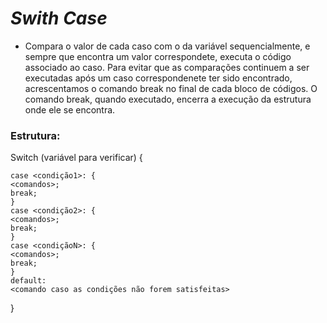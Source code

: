 # **_Swith Case_**

- Compara o valor de cada caso com o da variável sequencialmente, e sempre que encontra um valor correspondete, executa o código associado ao caso.
Para evitar que as comparações continuem a ser executadas após um caso correspondenete ter sido encontrado, acrescentamos o comando break no final de cada
bloco de códigos. O comando break, quando executado, encerra a execução da estrutura onde ele se encontra.

### Estrutura: 

Switch (variável para verificar) {

	case <condição1>: {
	<comandos>;
	break;
	}
	case <condição2>: {
	<comandos>;
	break;
	}
	case <condiçãoN>: {
	<comandos>;
	break;
	}
	default: 
	<comando caso as condições não forem satisfeitas>
}
	
